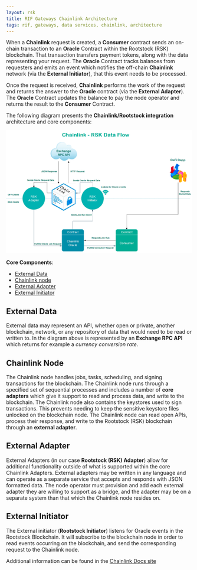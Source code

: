 ```yaml
---
layout: rsk
title: RIF Gateways Chainlink Architecture
tags: rif, gateways, data services, chainlink, architecture
---
```


When a **Chainlink** request is created, a **Consumer** contract sends an on-chain transaction to an **Oracle** Contract within the Rootstock (RSK) blockchain. That transaction transfers payment tokens, along with the data representing your request. The **Oracle** Contract tracks balances from requesters and emits an event which notifies the off-chain **Chainlink** network (via the **External Initiator**), that this event needs to be processed.

Once the request is received, **Chainlink** performs the work of the request and returns the answer to the **Oracle** contract (via the **External Adapter**). The **Oracle** Contract updates the balance to pay the node operator and returns the result to the **Consumer** Contract.

The following diagram presents the **Chainlink/Rootstock integration** architecture and core components:
 

![Chainlink architecture](/assets/img/rif-gateways/rifgwy-chainlink.png)

**Core Components**:

- [External Data](#external-data)
- [Chainlink node](#chainlink-node)
- [External Adapter](#external-adapter)
- [External Initiator](#external-initiator)


## External Data

External data may represent an API, whether open or private, another blockchain, network, or any repository of data that would need to be read or written to. In the diagram above is represented by an **Exchange RPC API** which returns for example a *currency conversion rate*.

## Chainlink Node

The Chainlink node handles jobs, tasks, scheduling, and signing transactions for the blockchain. The Chainlink node runs through a specified set of sequential processes and includes a number of **core adapters** which give it support to read and process data, and write to the blockchain. The Chainlink node also contains the keystores used to sign transactions. This prevents needing to keep the sensitive keystore files unlocked on the blockchain node. The Chainlink node can read open APIs, process their response, and write to the Rootstock (RSK) blockchain through an **external adapter**.

## External Adapter

External Adapters (in our case **Rootstock (RSK) Adapter**) allow for additional functionality outside of what is supported within the core Chainlink Adapters. External adapters may be written in any language and can operate as a separate service that accepts and responds with JSON formatted data. The node operator must provision and add each external adapter they are willing to support as a bridge, and the adapter may be on a separate system than that which the Chainlink node resides on.

## External Initiator

The External initiator  (**Rootstock Initiator**) listens for Oracle events in the Rootstock Blockchain. It will subscribe to the blockchain node in order to read events occurring on the blockchain, and send the corresponding request to the Chainlink node.



Additional information can be found in the [Chainlink Docs site](https://docs.chain.link/docs/architecture-overview)




